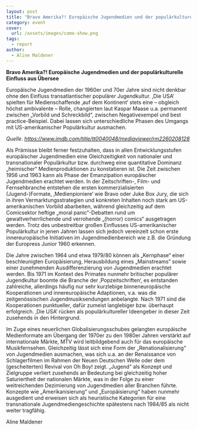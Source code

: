 ```yaml
---
layout: post
title: "Bravo Amerika?! Europäische Jugendmedien und der populärkulturelle Einfluss aus Übersee"
category: event
cover:
  url: /assets/images/como-show.png
tags:
  - report
author:
  - Aline Maldener
---
```


**Bravo Amerika?! Europäische Jugendmedien und der populärkulturelle Einfluss aus Übersee**

Europäische Jugendmedien der 1960er und 70er Jahre sind nicht denkbar ohne den Einfluss transatlantischer populärer Jugendkultur. ‚Die USA‘ spielten für Medienschaffende ‚auf dem Kontinent‘ stets eine – obgleich höchst ambivalente – Rolle, changierten laut Kaspar Maase u.a. permanent zwischen „Vorbild und Schreckbild“, zwischen Negativexempel und best practice-Beispiel. Dabei lassen sich unterschiedliche Phasen des Umgangs mit US-amerikanischer Populärkultur ausmachen.

<!-- more -->
*Quelle. https://www.imdb.com/title/tt0040048/mediaviewer/rm2260208128*

Als Prämisse bleibt ferner festzuhalten, dass in allen Entwicklungsstufen europäischer Jugendmedien eine Gleichzeitigkeit von nationaler und transnationaler Populärkultur bzw. durchweg eine quantitative Dominanz „heimischer“ Medienproduktionen zu konstatieren ist.
Die Zeit zwischen 1956 und 1963 kann als Phase der Emanzipation europäischer Jugendmedien erachtet werden. In der Zeitschriften-, Film- und Fernsehbranche entstehen die ersten kommerzialisierten (Jugend-)Formate, ‚Medienpioniere‘ wie Bravo oder Juke Box Jury, die sich in ihren Vermarktungsstrategien und konkreten Inhalten noch stark am US-amerikanischen Vorbild abarbeiten, während gleichzeitig auf dem Comicsektor heftige „moral panic“-Debatten rund um gewaltverherrlichende und verrohende „(horror) comics“ ausgetragen werden. Trotz des unbestreitbar großen Einflusses US-amerikanischer Populärkultur in jenen Jahren lassen sich jedoch vereinzelt schon erste innereuropäische Initiativen im Jugendmedienbereich wie z.B. die Gründung der Europress Junior 1960 erkennen.


Die Jahre zwischen 1964 und etwa 1979/80 können als „Kernphase“ einer beschleunigten Europäisierung, Herausbildung eines „Mainstreams“ sowie einer zunehmenden Ausdifferenzierung von Jugendmedien erachtet werden. Bis 1971 im Kontext des Primates nunmehr britischer populärer Jugendkultur boomte die Branche der ‚Popzeitschriften‘, es entstanden zahlreiche, allerdings häufig nur sehr kurzlebige binneneuropäische Kooperationen und innereuropäische Adaptionen, v.a. was die zeitgenössischen Jugendmusiksendungen anbelangte. Nach 1971 sind die Kooperationen punktueller, dafür zumeist langlebiger bzw. überhaupt erfolgreich. ‚Die USA‘ rücken als populärkultureller Ideengeber in dieser Zeit zusehends in den Hintergrund.


Im Zuge eines neuerlichen Globalisierungsschubes gelangten europäische Medienformate am Übergang der 1970er zu den 1980er Jahren verstärkt auf internationale Märkte, MTV wird leitbildgebend auch für das europäische Musikfernsehen. Gleichzeitig lässt sich eine Form der „Renationalisierung“ von Jugendmedien ausmachen, was sich u.a. an der Renaissance von Schlagerfilmen im Rahmen der Neuen Deutschen Welle oder dem (gescheiterten) Revival von Oh Boy! zeigt. „Jugend“ als Konzept und Zielgruppe verliert zusehends an Bedeutung bei gleichzeitig hoher Saturiertheit der nationalen Märkte, was in der Folge zu einer weitreichenden Dezimierung von Jugendmedien aller Branchen führte. Konzepte wie „Amerikanisierung“ und „Europäisierung“ haben nunmehr ausgedient und erweisen sich als heuristische Kategorien für eine transnationale Jugendmediengeschichte spätestens nach 1984/85 als nicht weiter tragfähig.

Aline Maldener
